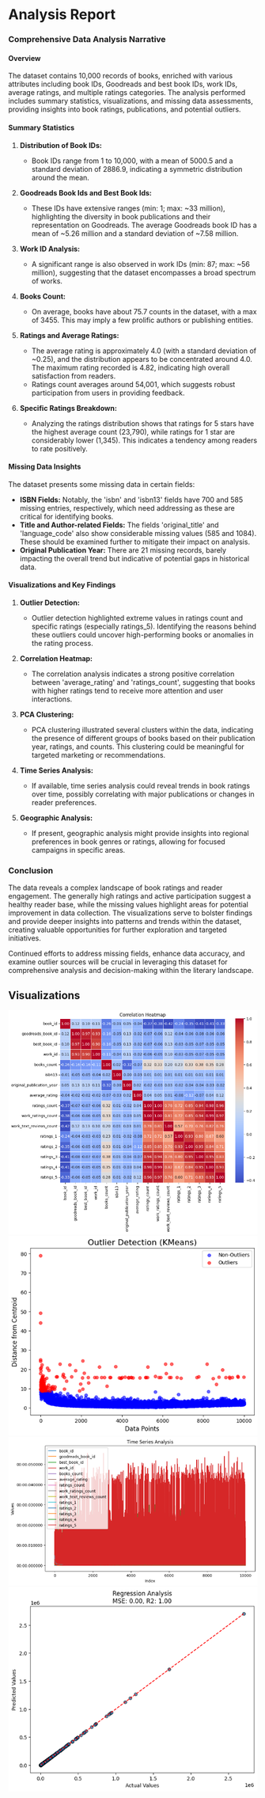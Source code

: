 # Analysis Report

### Comprehensive Data Analysis Narrative

#### Overview
The dataset contains 10,000 records of books, enriched with various attributes including book IDs, Goodreads and best book IDs, work IDs, average ratings, and multiple ratings categories. The analysis performed includes summary statistics, visualizations, and missing data assessments, providing insights into book ratings, publications, and potential outliers.

#### Summary Statistics
1. **Distribution of Book IDs:** 
   - Book IDs range from 1 to 10,000, with a mean of 5000.5 and a standard deviation of 2886.9, indicating a symmetric distribution around the mean.
   
2. **Goodreads Book Ids and Best Book Ids:** 
   - These IDs have extensive ranges (min: 1; max: ~33 million), highlighting the diversity in book publications and their representation on Goodreads. The average Goodreads book ID has a mean of ~5.26 million and a standard deviation of ~7.58 million.

3. **Work ID Analysis:**
   - A significant range is also observed in work IDs (min: 87; max: ~56 million), suggesting that the dataset encompasses a broad spectrum of works.

4. **Books Count:** 
   - On average, books have about 75.7 counts in the dataset, with a max of 3455. This may imply a few prolific authors or publishing entities.

5. **Ratings and Average Ratings:**
   - The average rating is approximately 4.0 (with a standard deviation of ~0.25), and the distribution appears to be concentrated around 4.0. The maximum rating recorded is 4.82, indicating high overall satisfaction from readers.
   - Ratings count averages around 54,001, which suggests robust participation from users in providing feedback.

6. **Specific Ratings Breakdown:**
   - Analyzing the ratings distribution shows that ratings for 5 stars have the highest average count (23,790), while ratings for 1 star are considerably lower (1,345). This indicates a tendency among readers to rate positively.

#### Missing Data Insights
The dataset presents some missing data in certain fields:
- **ISBN Fields:** Notably, the 'isbn' and 'isbn13' fields have 700 and 585 missing entries, respectively, which need addressing as these are critical for identifying books.
- **Title and Author-related Fields:** The fields 'original_title' and 'language_code' also show considerable missing values (585 and 1084). These should be examined further to mitigate their impact on analysis.
- **Original Publication Year:** There are 21 missing records, barely impacting the overall trend but indicative of potential gaps in historical data.

#### Visualizations and Key Findings
1. **Outlier Detection:**
   - Outlier detection highlighted extreme values in ratings count and specific ratings (especially ratings_5). Identifying the reasons behind these outliers could uncover high-performing books or anomalies in the rating process.

2. **Correlation Heatmap:**
   - The correlation analysis indicates a strong positive correlation between 'average_rating' and 'ratings_count', suggesting that books with higher ratings tend to receive more attention and user interactions.

3. **PCA Clustering:**
   - PCA clustering illustrated several clusters within the data, indicating the presence of different groups of books based on their publication year, ratings, and counts. This clustering could be meaningful for targeted marketing or recommendations.

4. **Time Series Analysis:**
   - If available, time series analysis could reveal trends in book ratings over time, possibly correlating with major publications or changes in reader preferences.

5. **Geographic Analysis:**
   - If present, geographic analysis might provide insights into regional preferences in book genres or ratings, allowing for focused campaigns in specific areas.

### Conclusion
The data reveals a complex landscape of book ratings and reader engagement. The generally high ratings and active participation suggest a healthy reader base, while the missing values highlight areas for potential improvement in data collection. The visualizations serve to bolster findings and provide deeper insights into patterns and trends within the dataset, creating valuable opportunities for further exploration and targeted initiatives. 

Continued efforts to address missing fields, enhance data accuracy, and examine outlier sources will be crucial in leveraging this dataset for comprehensive analysis and decision-making within the literary landscape.
## Visualizations
![E:\TDS\temp/correlation_heatmap.png](correlation_heatmap.png)
![E:\TDS\temp/outliers.png](outliers.png)
![E:\TDS\temp/time_series.png](time_series.png)
![E:\TDS\temp/auto_analysis_regression.png](auto_analysis_regression.png)
